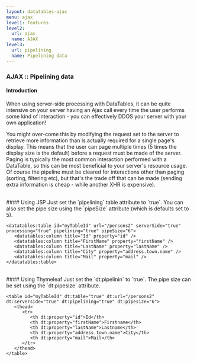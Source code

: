 ```yaml
---
layout: datatables-ajax
menu: ajax
level1: features
level2:
  url: ajax
  name: AJAX
level3:
  url: pipelining
  name: Pipelining data
---
```


### AJAX :: Pipelining data

#### Introduction
When using server-side processing with DataTables, it can be quite intensive on your server having an Ajax call every time the user performs some kind of interaction - you can effectively DDOS your server with your own application!

You might over-come this by modifying the request set to the server to retrieve more information than is actually required for a single page's display. This means that the user can page multiple times (5 times the display size is the default) before a request must be made of the server. Paging is typically the most common interaction performed with a DataTable, so this can be most beneficial to your server's resource usage. Of course the pipeline must be cleared for interactions other than paging (sorting, filtering etc), but that's the trade off that can be made (sending extra information is cheap - while another XHR is expensive).

<br />
#### Using JSP
Just set the `pipelining` table attribute to `true`.
You can also set the pipe size using the `pipeSize` attribute (which is defaults set to 5).

	<datatables:table id="myTableId" url="/persons2" serverSide="true" processing="true" pipelining="true" pipeSize="6">
	   <datatables:column title="Id" property="id" />
	   <datatables:column title="FirstName" property="firstName" />
	   <datatables:column title="LastName" property="lastName" />
	   <datatables:column title="City" property="address.town.name" />
	   <datatables:column title="Mail" property="mail" />
	</datatables:table>

<br />
#### Using Thymeleaf
Just set the `dt:pipelinin` to `true`.
The pipe size can be set using the `dt:pipesize` attribute. 

	<table id="myTableId" dt:table="true" dt:url="/persons2" dt:serverside="true" dt:pipelining="true" dt:pipesize="6">
	   <thead>
	      <tr>
	         <th dt:property="id">Id</th>
	         <th dt:property="firstName">Firstname</th>
	         <th dt:property="lastName">Lastname</th>
	         <th dt:property="address.town.name">City</th>
	         <th dt:property="mail">Mail</th>
	      </tr>
	   </thead>
	</table>